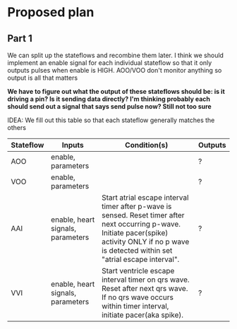 # Proposed plan
## Part 1
We can split up the stateflows and recombine them later. I think we should implement an enable signal for each individual stateflow
so that it only outputs pulses when enable is HIGH. AOO/VOO don't monitor anything so output is all that matters

**We have to figure out what the output of these stateflows should be: is it driving a pin? Is it sending data directly? I'm thinking
probably each should send out a signal that says send pulse now? Still not too sure**

IDEA: We fill out this table so that each stateflow generally matches the others

Stateflow | Inputs | Condition(s) | Outputs
--------- | ------ | -------| -------
AOO | enable, parameters |  | ?
VOO | enable, parameters |  | ?
AAI | enable, heart signals, parameters | Start atrial escape interval timer after p-wave is sensed. Reset timer after next occurring p-wave. Initiate pacer(spike) activity ONLY if no p wave is detected within set "atrial escape interval". | ?
VVI | enable, heart signals, parameters | Start ventricle escape interval timer on qrs wave. Reset after next qrs wave. If no qrs wave occurs within timer interval, initiate pacer(aka spike). | ?

